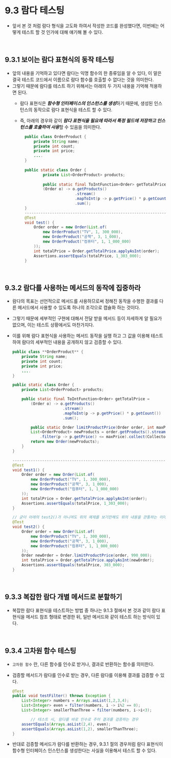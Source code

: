 # 9.3 람다 테스팅

- 앞서 본 것 처럼 람다 형식을 고도화 하여서 작성한 코드를 완성했다면, 이번에는 어떻게 테스트 할 것 인가에 대해 얘기해 볼 수 있다.


</br>



## 9.3.1 보이는 람다 표현식의 동작 테스팅

- 앞의 내용을 기억하고 있다면 람다는 익명 함수의 한 종류임을 알 수 있다, 이 말은 결국 테스트 코드에서 이름으로 람다 함수를 호출할 수 없다는 것을 의미한다.
- 그렇기 때문에 람다를 테스트 하기 위해서는 아래의 두 가지 내용을 기억해 적용하면 된다.
    - 람다 표현식은 ***함수형 인터페이스의 인스턴스를 생성***하기 때문에, 생성된 인스턴스의 동작으로 람다 표현식을 테스트 할 수 있다.
    - 즉, 아래의 경우와 같이 ***람다 표현식을 필요에 따라서 특정 필드에 저장하고 인스턴스를 호출하여 사용***할 수 있음을 의미한다.

      ```java
        public class OrderProduct {
            private String name;
            private int count;
            private int price;
        	....
        }
        
        public static class Order {
        		private List<OrderProduct> products;
            
        		public static final ToIntFunction<Order> getTotalPrice =
                (Order o) -> o.getProducts()
                              .stream()
                              .mapToInt(p -> p.getPrice() * p.getCount())
                              .sum();
        }
        ----------------------------------------------------------------------------------------
        @Test
        void test() {
            Order order = new Order(List.of(
                new OrderProduct("TV", 1, 300_000),
                new OrderProduct("공책", 3, 1_000),
                new OrderProduct("컴퓨터", 1, 1_000_000)
            ));
            int totalPrice = Order.getTotalPrice.applyAsInt(order);
            Assertions.assertEquals(totalPrice, 1_303_000);
        }
      ```


</br>



## 9.3.2 람다를 사용하는 메서드의 동작에 집중하라

- 람다의 목표는 선언적으로 메서드를 사용하므로써 정해진 동작을 수행한 결과를 다른 메서드에서 사용할 수 있도록 하나의 조각으로 캡슐화 하는 것이다.
- 그렇기 때문에 세부적인 구현에 대해서 전달 받을 메서드 등이 자세하게 알 필요가 없으며, 이는 테스트 상황에서도 마찬가지다.
- 이를 위해 람다 표현식을 사용하는 메서드 동작을 실행 하고 그 값을 이용해 테스트 하여 람다의 세부적인 내용을 공개하지 않고 검증할 수 있다.
    
    ```java
    public class **OrderProduct** {
        private String name;
        private int count;
        private int price;
    	....
    }
    
    public static class Order {
        private List<OrderProduct> products;
    
        public static final ToIntFunction<Order> getTotalPrice =
            (Order o) -> o.getProducts()
                          .stream()
                          .mapToInt(p -> p.getPrice() * p.getCount())
                          .sum();
    
    		public static Order limitProductPrice(Order order, int maxPrice) {
            List<OrderProduct> newProducts = order.getProducts().stream()
                .filter(p -> p.getPrice() <= maxPrice).collect(Collectors.toList());
            return new Order(newProducts);
        }
    }
    
    -------------------------------------------------------------------------------------------------
    @Test
    void test1() {
        Order order = new Order(List.of(
            new OrderProduct("TV", 1, 300_000),
            new OrderProduct("공책", 3, 1_000),
            new OrderProduct("컴퓨터", 1, 1_000_000)
        ));
        int totalPrice = Order.getTotalPrice.applyAsInt(order);
        Assertions.assertEquals(totalPrice, 1_303_000);
    }
    
    // 굳이 아래의 test2()가 아니여도 위의 예제를 보기만해도 위의 내용을 관통하는 이야기긴 하다.
    @Test
    void test2() {
        Order order = new Order(List.of(
            new OrderProduct("TV", 1, 300_000),
            new OrderProduct("공책", 3, 1_000),
            new OrderProduct("컴퓨터", 1, 1_000_000)
        ));
        Order newOrder = Order.limitProductPrice(order, 990_000);
        int totalPrice = Order.getTotalPrice.applyAsInt(newOrder);
        Assertions.assertEquals(totalPrice, 303_000);
    }
    ```


</br>



## 9.3.3 복잡한 람다 개별 메서드로 분할하기

- 복잡한 람다 표현식을 테스트하는 방법 중 하나는 9.1.3 절에서 본 것과 같이 람다 표현식을 메서드 참조 형태로 변경한 뒤, 일반 메서드와 같이 테스트 하는 방식이 있다.

  
</br>



## 9.3.4 고차원 함수 테스팅

- `고차원 함수`  란, 다른 함수를 인수로 받거나, 결과로 반환하는 함수를 의미한다.
- 검증할 메서드가 람다를 인수로 받는 경우, 다른 람다를 이용해 결과를 검증할 수 있다.
    
    ```java
    @Test
    public void testFilter() throws Exception {
    	List<Integer> numbers = Arrays.asList(1,2,3,4);
        List<Integer> even = filter(numbers, i -> i%2 == 0);
        List<Integer> smallerThanThree = filter(numbers, i->i<3);
    
    		// 테스트 시, 람다를 바로 인수로 주어 결과를 검증하는 경우
        assertEquals(Arrays.asList(2,4), even);
        assertEquals(Arrays.asList(1,2), smallerThanThree);
    }
    ```
    
- 반대로 검증할 메서드가 람다를 반환하는 경우, 9.3.1 절의 경우처럼 람다 표현식이 함수형 인터페이스 인스턴스를 생성한다는 사실을 이용해서 테스트 할 수 있다.
